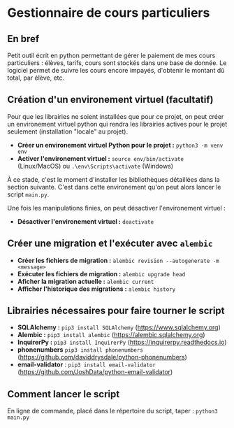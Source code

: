 # Gestionnaire de cours particuliers

## En bref

Petit outil écrit en python permettant de gérer le paiement de mes cours particuliers : élèves, tarifs, cours sont stockés dans une base de donnée. Le logiciel permet de suivre les cours encore impayés, d'obtenir le montant dû total, par élève, etc.

## Création d'un environement virtuel (facultatif)

Pour que les librairies ne soient installées que pour ce projet, on peut créer un environement virtuel python qui rendra les librairies actives pour le projet seulement (installation "locale" au projet).

- **Créer un environement virtuel Python pour le projet :** `python3 -m venv env`
- **Activer l'environement virtuel :** `source env/bin/activate` (Linux/MacOS) ou `.\env\Scripts\activate` (Windows)

À ce stade, c'est le moment d'installer les bibliothèques détaillées dans la section suivante. C'est dans cette environement qu'on peut alors lancer le script `main.py`.

Une fois les manipulations finies, on peut désactiver l'environement virtuel :

- **Désactiver l'environement virtuel :** `deactivate`

## Créer une migration et l'exécuter avec `alembic`

- **Créer les fichiers de migration :** `alembic revision --autogenerate -m <message>`
- **Exécuter les fichiers de migration :** `alembic upgrade head`
- **Aficher la migration actuelle :** `alembic current`
- **Afficher l'historique des migrations :** `alembic history`

## Librairies nécessaires pour faire tourner le script

- **SQLAlchemy :** `pip3 install SQLAlchemy` (https://www.sqlalchemy.org)
- **Alembic :** `pip3 install alembic` (https://alembic.sqlalchemy.org)
- **InquirerPy :** `pip3 install InquirerPy` (https://inquirerpy.readthedocs.io)
- **phonenumbers** `pip3 install phonenumbers` (https://github.com/daviddrysdale/python-phonenumbers)
- **email-validator** : `pip3 install email-validator` (https://github.com/JoshData/python-email-validator)

## Comment lancer le script

En ligne de commande, placé dans le répertoire du script, taper : `python3 main.py`
